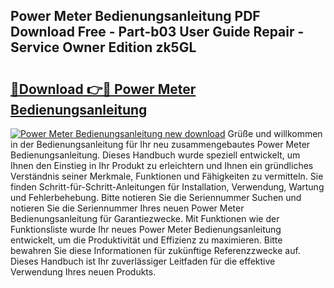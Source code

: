 ## Power Meter Bedienungsanleitung PDF Download Free - Part-b03 User Guide Repair - Service Owner Edition zk5GL

# <h2><a href="http://df41w20.blite.top/?on=Power+Meter+Bedienungsanleitung">🔗Download 👉🔴 Power Meter Bedienungsanleitung</a></h2>

[![Power Meter Bedienungsanleitung new download](https://i.imgur.com/lujVjoI.png)](http://df41w20.blite.top/?on=Power+Meter+Bedienungsanleitung)
Grüße und willkommen in der Bedienungsanleitung für Ihr neu zusammengebautes Power Meter Bedienungsanleitung. Dieses Handbuch wurde speziell entwickelt, um Ihnen den Einstieg in Ihr Produkt zu erleichtern und Ihnen ein gründliches Verständnis seiner Merkmale, Funktionen und Fähigkeiten zu vermitteln. Sie finden Schritt-für-Schritt-Anleitungen für Installation, Verwendung, Wartung und Fehlerbehebung. Bitte notieren Sie die Seriennummer Suchen und notieren Sie die Seriennummer Ihres neuen Power Meter Bedienungsanleitung für Garantiezwecke. Mit Funktionen wie der Funktionsliste wurde Ihr neues Power Meter Bedienungsanleitung entwickelt, um die Produktivität und Effizienz zu maximieren. Bitte bewahren Sie diese Informationen für zukünftige Referenzzwecke auf. Dieses Handbuch ist Ihr zuverlässiger Leitfaden für die effektive Verwendung Ihres neuen Produkts.
